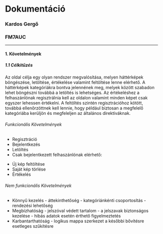 # Dokumentáció

### Kardos Gergő
### FM7AUC
___

#### 1. Követelmények
##### 1.1 Célkitűzés
Az oldal célja egy olyan rendszer megvalósítása, melyen háttérképek böngészése, 
letöltése, értékelése valamint feltöltése lenne elérhető.
A háttérképek kategóriákra bontva jelennének meg, melyek között szabadon lehet böngészni továbbá a letöltés is lehetséges.
Az értékeléshez a felhaszánlónak regisztrálnia kell az oldalon valamint minden képet csak egyszer lehessen értékelni.
A feltöltés szintén regisztrációhoz kötött, továbbá ellenőrzöttnek kell lennie, hogy például biztosan a megfelelő kategóriába kerüljön és megfeleljen az általános direktíváknak.  

###### Funkcionális Követelmények
* Regisztráció
* Bejelentkezés
* Letöltés
* Csak bejelentkezett felhaszánlónak elérhető:
- Új kép feltöltése
- Saját kép törlése
- Értékelés

###### Nem funkcionális Követelmények
* Könnyű kezelés - áttekinthetőség - kategóriánkénti csoportosítás - rendezési lehetőség 
* Megbízhatóság - jelszóval védett tartalom - a jelszavak biztonságos kezelése - hibás adatok esetén érthető figyelmeztetés
* Karbantarthatóság - logikus mappa szerkezet a későbbi bővítésre esetleges szűkítésre

  
